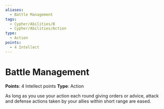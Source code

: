 ```yaml
---
aliases:
  - Battle Management
tags:
  - Cypher/Abilities/B
  - Cypher/Abilities/Action
type:
  - Action
points:
  - 4 Intellect
---
```


# Battle Management

**Points**: 4 Intellect points
**Type**: Action

As long as you use your action each round giving orders or advice, attack and defense actions taken by your allies within short range are eased.
